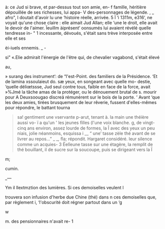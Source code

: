    

à:   ce Jud si brave, et par-dessus tout son amie, en-
f  famille, héritière dépouillée de ses richesses, lui appa-
V   des-personnages de légende.
, _  afro", l  doutait d'avoir lu une ‘histoire réelle, arrivée.
5 Ï ‘i 1311m, e316‘, ne voyait qu'une chose claire : elle aimait Jud Allan; elle
‘une le droit, elle avait le devoir de l'aimer.
 Ïeuillm àiprésent‘ oonsumés lui avaient révélé quelle tendresse in- " 1
 incessante, dévoués, s'était sans trève interposée entre elle et ses

  èi-iuels ennemis. _ -

si" «.Elie admirait l'énergie de l'être qui, de chevalier vagabond, s'était élevé

  
  
 

au,

 » surang des instrument‘: de “l'est-Point. des familiers de la Présidence.
‘Et de  lamina xssoulaieut do. sæ yeux, en songeant avec quelle mo-
destie, ‘quelle déliœtssse, Jud seul contre tous, faible en face de la force,
avait »%Jmé la tâche amas de la protéger, ou le dénouement brutal de
s. mourir pour 
A Deuxsoougao discreä rémunèrent sur le bois de la porte.
‘ Avant ‘que les deux amies, tirées brusquement de leur rêverie, fussent
  d'elles-mêmes pour répondre, le battant tourna
>  sa! gentiment une vservante p-arut, tenant à. la main une théière aussi vo-
ï  a  qu'un 
'    les jeunes ﬁlles (l'une voix blanche.
g,   de vingt-cinq ans environ, assez lourde de formes, la Î
  avec des yeux un peu niais, jolie néanmoins, esquissa i
__ “ une’ tasse zèle thé avant de se livrer au repos...” _
 _, ﬂa;  répondit. Hargaret considéré. leur silence comme un acquies- 3
 Ëelîeune tasse sur une étagère, la remplit de thé bouillant, il
 de sucre sur la soucoupe, puis se dirigeant vers la Ï

 
  

m;

   
   
   
   
 
 
 
 
  

cumin.

_—

Ym il llextmztion des lumières. Si ces demoiselles veulent l

 

 trouvera son infusion d'herbe due Chine (thé) dans 
n  ces demoiselles que, par règlement i,
 ‘l'obscurité doit régner partout dans un ‘g

w

m. des pensionnaires n'avait re- 1

 

